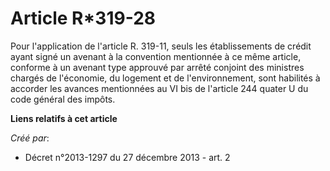 # Article R*319-28

Pour l'application de l'article R. 319-11, seuls les établissements de crédit ayant signé un avenant à la convention
mentionnée à ce même article, conforme à un avenant type approuvé par arrêté conjoint des ministres chargés de l'économie, du
logement et de l'environnement, sont habilités à accorder les avances mentionnées au VI bis de l'article 244 quater U du code
général des impôts.

**Liens relatifs à cet article**

_Créé par_:

  - Décret n°2013-1297 du 27 décembre 2013 - art. 2
